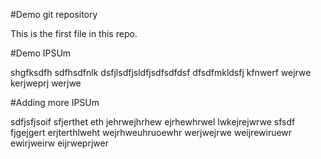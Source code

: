 #Demo git repository

This is the first file in this repo.

#Demo IPSUm

shgfksdfh sdfhsdfnlk dsfjlsdfjsldfjsdfsdfdsf
dfsdfmkldsfj kfnwerf wejrwe kerjweprj werjwe


#Adding more IPSUm

sdfjsfjsoif
sfjerthet eth jehrwejhrhew ejrhewhrwel lwkejrejwrwe
sfsdf fjgejgert erjterthlweht wejrhweuhruoewhr
werjwejrwe weijrewiruewr ewirjweirw  eijrweprjwer